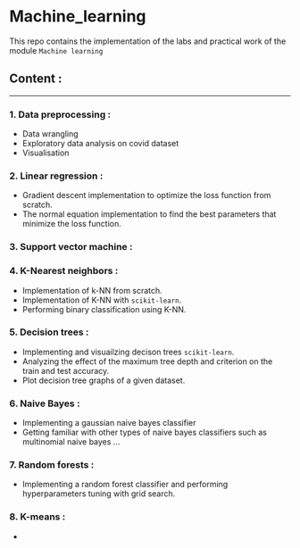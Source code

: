 # Machine_learning
This repo contains the implementation of the labs and practical work of the module `Machine learning`

## Content : 
----

### 1. Data preprocessing : 
- Data wrangling
- Exploratory data analysis on covid dataset
- Visualisation 

### 2. Linear regression :
- Gradient descent implementation to optimize the loss function from scratch.
- The normal equation implementation to find the best parameters that minimize the loss function.


### 3. Support vector machine :



### 4. K-Nearest neighbors :
- Implementation of k-NN from scratch.
- Implementation of K-NN with `scikit-learn`.
- Performing binary classification using K-NN.


### 5. Decision trees : 
- Implementing and visuailzing decison trees `scikit-learn`.
- Analyzing the effect of the maximum tree depth and criterion on the train and test accuracy.
- Plot decision tree graphs of a given dataset.


### 6. Naive Bayes : 
- Implementing a gaussian naive bayes classifier
- Getting familiar with other types of naive bayes classifiers such as multinomial naive bayes ...



### 7. Random forests : 
- Implementing a random forest classifier and performing hyperparameters tuning with grid search.



### 8. K-means : 
- 

